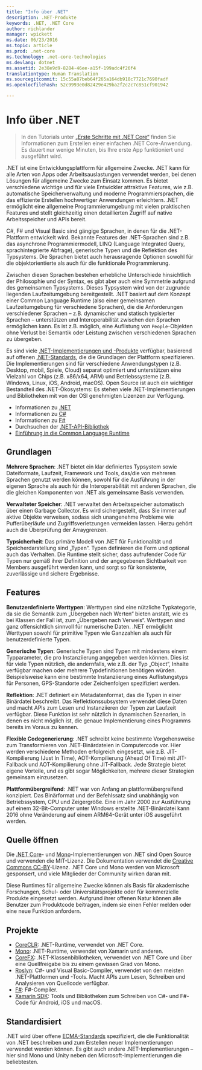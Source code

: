 ```yaml
---
title: "Info über .NET"
description: .NET-Produkte
keywords: .NET, .NET Core
author: richlander
manager: wpickett
ms.date: 06/23/2016
ms.topic: article
ms.prod: .net-core
ms.technology: .net-core-technologies
ms.devlang: dotnet
ms.assetid: 2e38e9d9-8284-46ee-a15f-199adc4f26f4
translationtype: Human Translation
ms.sourcegitcommit: 15c55a87beb64f265a164db918c7721c7690fadf
ms.openlocfilehash: 52c9993e0d82429e429ba2f2c2c7c851cf901942

---
```


# <a name="about-net"></a>Info über .NET

> In den Tutorials unter [„Erste Schritte mit .NET Core“](../core/getting-started.md) finden Sie Informationen zum Erstellen einer einfachen .NET Core-Anwendung. Es dauert nur wenige Minuten, bis Ihre erste App funktioniert und ausgeführt wird.

.NET ist eine Entwicklungsplattform für allgemeine Zwecke. .NET kann für alle Arten von Apps oder Arbeitsauslastungen verwendet werden, bei denen Lösungen für allgemeine Zwecke zum Einsatz kommen. Es bietet verschiedene wichtige und für viele Entwickler attraktive Features, wie z.B. automatische Speicherverwaltung und moderne Programmiersprachen, die das effiziente Erstellen hochwertiger Anwendungen erleichtern. .NET ermöglicht eine allgemeine Programmierumgebung mit vielen praktischen Features und stellt gleichzeitig einen detaillierten Zugriff auf native Arbeitsspeicher und APIs bereit.

C#, F# und Visual Basic sind gängige Sprachen, in denen für die .NET-Plattform entwickelt wird. Bekannte Features der .NET-Sprachen sind z.B. das asynchrone Programmiermodell, LINQ (Language Integrated Query, sprachintegrierte Abfrage), generische Typen und die Reflektion des Typsystems. Die Sprachen bietet auch herausragende Optionen sowohl für die objektorientierte als auch für die funktionale Programmierung.

Zwischen diesen Sprachen bestehen erhebliche Unterschiede hinsichtlich der Philosophie und der Syntax, es gibt aber auch eine Symmetrie aufgrund des gemeinsamen Typsystems. Dieses Typsystem wird von der zugrunde liegenden Laufzeitumgebung bereitgestellt. .NET basiert auf dem Konzept einer Common Language Runtime (also einer gemeinsamen Laufzeitumgebung für verschiedene Sprachen), die die Anforderungen verschiedener Sprachen – z.B. dynamischer und statisch typisierter Sprachen – unterstützen und Interoperabilität zwischen den Sprachen ermöglichen kann. Es ist z.B. möglich, eine Auflistung von `People`-Objekten ohne Verlust bei Semantik oder Leistung zwischen verschiedenen Sprachen zu übergeben.

Es sind viele [.NET-Implementierungen und -Produkte](products.md) verfügbar, basierend auf offenen [.NET-Standards](https://github.com/dotnet/coreclr/blob/master/Documentation/project-docs/dotnet-standards.md), die die Grundlagen der Plattform spezifizieren. Die Implementierungen sind für verschiedene Anwendungstypen (z.B. Desktop, mobil, Spiele, Cloud) separat optimiert und unterstützen eine Vielzahl von Chips (z.B. x86/x64, ARM) und Betriebssysteme (z.B. Windows, Linux, iOS, Android, macOS). Open Source ist auch ein wichtiger Bestandteil des .NET-Ökosystems: Es stehen viele .NET-Implementierungen und Bibliotheken mit von der OSI genehmigten Lizenzen zur Verfügung.

- Informationen zu [.NET](../standard/index.md)
- Informationen zu [C#](../csharp/index.md)
- Informationen zu [F#](../fsharp/index.md)
- Durchsuchen der [.NET-API-Bibliothek](../../api/index.md)
- [Einführung in die Common Language Runtime](https://github.com/dotnet/coreclr/blob/master/Documentation/botr/intro-to-clr.md)

## <a name="fundamentals"></a>Grundlagen

**Mehrere Sprachen**: .NET bietet ein klar definiertes Typsystem sowie Dateiformate, Laufzeit, Framework und Tools, das/die von mehreren Sprachen genutzt werden können, sowohl für die Ausführung in der eigenen Sprache als auch für die Interoperabilität mit anderen Sprachen, die die gleichen Komponenten von .NET als gemeinsame Basis verwenden.

**Verwalteter Speicher**: .NET verwaltet den Arbeitsspeicher automatisch über einen Garbage Collector. Es wird sichergestellt, dass Sie immer auf aktive Objekte verweisen, sodass sich unangenehme Probleme wie Pufferüberläufe und Zugriffsverletzungen vermeiden lassen. Hierzu gehört auch die Überprüfung der Arraygrenzen.

**Typsicherheit**: Das primäre Modell von .NET für Funktionalität und Speicherdarstellung sind „Typen“. Typen definieren die Form und optional auch das Verhalten. Die Runtime stellt sicher, dass aufrufender Code für Typen nur gemäß ihrer Definition und der angegebenen Sichtbarkeit von Members ausgeführt werden kann, und sorgt so für konsistente, zuverlässige und sichere Ergebnisse.

## <a name="features"></a>Features

**Benutzerdefinierte Werttypen**: Werttypen sind eine nützliche Typkategorie, da sie die Semantik zum „Übergeben nach Werten“ bieten anstatt, wie es bei Klassen der Fall ist, zum „Übergeben nach Verweis“. Werttypen sind ganz offensichtlich sinnvoll für numerische Daten. .NET ermöglicht Werttypen sowohl für primitive Typen wie Ganzzahlen als auch für benutzerdefinierte Typen.

**Generische Typen**: Generische Typen sind Typen mit mindestens einem Typparameter, die pro Instanziierung angegeben werden können. Dies ist für viele Typen nützlich, die andernfalls, wie z.B. der Typ „Object“, Inhalte verfügbar machen oder mehrere Typdefinitionen benötigen würden. Beispielsweise kann eine bestimmte Instanziierung eines Auflistungstyps für Personen, GPS-Standorte oder Zeichenfolgen spezifiziert werden.

**Reflektion**: .NET definiert ein Metadatenformat, das die Typen in einer Binärdatei beschreibt. Das Reflektionssubsystem verwendet diese Daten und macht APIs zum Lesen und Instanziieren der Typen zur Laufzeit verfügbar. Diese Funktion ist sehr nützlich in dynamischen Szenarien, in denen es nicht möglich ist, die genaue Implementierung eines Programms bereits im Voraus zu kennen.

**Flexible Codegenerierung**: .NET schreibt keine bestimmte Vorgehensweise zum Transformieren von .NET-Binärdateien in Computercode vor. Hier werden verschiedene Methoden erfolgreich eingesetzt, wie z.B. JIT-Kompilierung (Just In Time), AOT-Kompilierung (Ahead Of Time) mit JIT-Fallback und AOT-Kompilierung ohne JIT-Fallback. Jede Strategie bietet eigene Vorteile, und es gibt sogar Möglichkeiten, mehrere dieser Strategien gemeinsam einzusetzen.

**Plattformübergreifend**: .NET war von Anfang an plattformübergreifend konzipiert. Das Binärformat und der Befehlssatz sind unabhängig von Betriebssystem, CPU und Zeigergröße. Eine im Jahr 2000 zur Ausführung auf einem 32-Bit-Computer unter Windows erstellte .NET-Binärdatei kann 2016 ohne Veränderung auf einem ARM64-Gerät unter iOS ausgeführt werden.

## <a name="open-source"></a>Quelle öffnen

Die [.NET Core](https://github.com/dotnet/core)- und [Mono](https://github.com/mono/mono)-Implementierungen von .NET sind Open Source und verwenden die MIT-Lizenz. Die Dokumentation verwendet die [Creative Commons CC-BY](https://creativecommons.org/licenses/by/4.0/)-Lizenz. .NET Core und Mono werden von Microsoft gesponsert, und viele Mitglieder der Community wirken daran mit. 

Diese Runtimes für allgemeine Zwecke können als Basis für akademische Forschungen, Schul- oder Universitätsprojekte oder für kommerzielle Produkte eingesetzt werden. Aufgrund ihrer offenen Natur können alle Benutzer zum Produktcode beitragen, indem sie einen Fehler melden oder eine neue Funktion anfordern.

## <a name="projects"></a>Projekte

- [CoreCLR](https://github.com/dotnet/coreclr): .NET-Runtime, verwendet von .NET Core.
- [Mono](https://github.com/mono/mono): .NET-Runtime, verwendet von Xamarin und anderen.
- [CoreFX](https://github.com/dotnet/coreclr): .NET-Klassenbibliotheken, verwendet von .NET Core und über eine Quellfreigabe bis zu einem gewissen Grad von Mono.
- [Roslyn](https://github.com/dotnet/roslyn): C#- und Visual Basic-Compiler, verwendet von den meisten .NET-Plattformen und -Tools. Macht APIs zum Lesen, Schreiben und Analysieren von Quellcode verfügbar.
- [F#](https://github.com/microsoft/visualfsharp): F#-Compiler.
- [Xamarin SDK](http://open.xamarin.com): Tools und Bibliotheken zum Schreiben von C#- und F#-Code für Android, iOS und macOS.

## <a name="standardized"></a>Standardisiert

.NET wird über offene [ECMA-Standards](https://github.com/dotnet/coreclr/blob/master/Documentation/project-docs/dotnet-standards.md) spezifiziert, die die Funktionalität von .NET beschreiben und zum Erstellen neuer Implementierungen verwendet werden können. Es gibt auch andere .NET-Implementierungen – hier sind Mono und Unity neben den Microsoft-Implementierungen die beliebtesten.




<!--HONumber=Nov16_HO1-->


